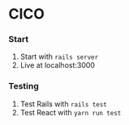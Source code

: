 # CICO

### Start
1. Start with `rails server`
2. Live at localhost:3000

### Testing
1. Test Rails with `rails test`
2. Test React with `yarn run test`
